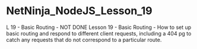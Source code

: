 # NetNinja_NodeJS_Lesson_19
L 19 - Basic Routing - NOT DONE Lesson 19 - Basic Routing - How to set up basic routing and respond to different client requests, including a 404 pg to catch any requests that do not correspond to a particular route.
